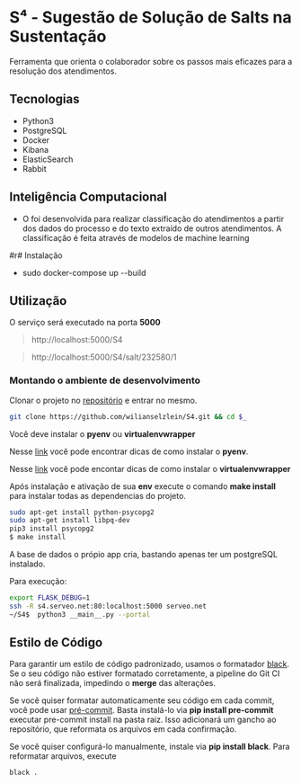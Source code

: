 # S⁴ - Sugestão de Solução de Salts na Sustentação

Ferramenta que orienta o colaborador sobre os passos mais eficazes para a resolução dos atendimentos.​

## Tecnologias 

- Python3
- PostgreSQL
- Docker
- Kibana
- ElasticSearch
- Rabbit

## Inteligência Computacional
-  O  foi desenvolvida para realizar classificação do atendimentos a partir dos dados do processo e do texto extraído de outros atendimentos. 
    A classificação é feita através de modelos de machine learning

#r# Instalação
- sudo docker-compose up --build

## Utilização

O serviço será executado na porta **5000**

> http://localhost:5000/S4

> http://localhost:5000/S4/salt/232580/1

### Montando o ambiente de desenvolvimento

Clonar o projeto no [repositório](https://github.com/wilianselzlein/S4.git) e entrar no mesmo.

```bash
git clone https://github.com/wilianselzlein/S4.git && cd $_
```

Você deve instalar o **pyenv** ou  **virtualenvwrapper**

Nesse [link](https://github.com/pyenv/pyenv-installer#installation--update--uninstallation) você pode encontrar dicas de como instalar o **pyenv**.

Nesse [link](https://virtualenvwrapper.readthedocs.io/en/latest/) você pode encontar dicas de como instalar o **virtualenvwrapper**

Após instalação e ativação de sua **env** execute o comando **make install** para instalar todas as dependencias do projeto.

```bash
sudo apt-get install python-psycopg2
sudo apt-get install libpq-dev
pip3 install psycopg2
$ make install
```
A base de dados o própio app cria, bastando apenas ter um postgreSQL instalado.

Para execução:

```bash
export FLASK_DEBUG=1
ssh -R s4.serveo.net:80:localhost:5000 serveo.net
~/S4$  python3 __main__.py --portal
```

## Estilo de Código

Para garantir um estilo de código padronizado, usamos o formatador [black](https://github.com/python/black). Se o seu código não estiver formatado corretamente, a pipeline do Git CI não será finalizada, impedindo o **merge** das alterações.

Se você quiser formatar automaticamente seu código em cada commit, você pode usar [pré-commit](https://pre-commit.com/). Basta instalá-lo via **pip install pre-commit** executar pre-commit install na pasta raiz. Isso adicionará um gancho ao repositório, que reformata os arquivos em cada confirmação.

Se você quiser configurá-lo manualmente, instale via **pip install black**. Para reformatar arquivos, execute

```bash
black .
```

